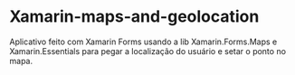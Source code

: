 # Xamarin-maps-and-geolocation
Aplicativo feito com Xamarin Forms usando a lib Xamarin.Forms.Maps e Xamarin.Essentials para pegar a localização do usuário e setar o ponto no mapa.

